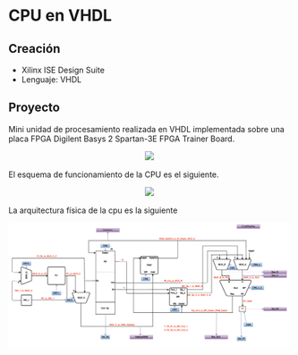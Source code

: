 # CPU en VHDL
## Creación
- Xilinx ISE Design Suite
- Lenguaje: VHDL

## Proyecto
Mini unidad de procesamiento realizada en VHDL implementada sobre una placa FPGA Digilent Basys 2 Spartan-3E FPGA Trainer Board.
<p align="center">
  <img src="https://i.stack.imgur.com/MXY8u.jpg" />
</p>


El esquema de funcionamiento de la CPU es el siguiente.
<p align="center">
  <img src="ttps://github.com/carloscarretero/CPU-VHDL/blob/master/img/cpu-seq.PNG" />
</p>

La arquitectura física de la cpu es la siguiente
<p align="center">
  <img src="https://github.com/carloscarretero/CPU-VHDL/blob/master/img/scheme.PNG" />
</p>
